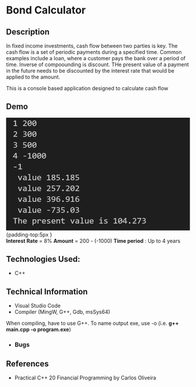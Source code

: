 # Bond Calculator

## Description
In fixed income investments, cash flow between two parties is key. The cash flow is a set of periodic payments during a specified time. Common examples include a loan, where a customer pays the bank over a period of time. Inverse of compoounding is discount. THe present value of a payment in the future needs to be discounted by the interest rate that would be applied to the amount.


This is a console based application designed to calculate cash flow



## Demo

 ![](https://github.com/360Appz/Programming/blob/main/Financial%20Programming/Cash%20Flow%20Calculator/Demo/Result.PNG) {padding-top:5px } 
 <br>
 **Interest Rate** = 8% **Amount** = 200 - (-1000) **Time period** : Up  to 4 years 



## Technologies Used:
* C++

## Technical Information
* Visual Studio Code
* Compiler (MingW, G++, Gdb, msSys64)

When compiling, have to use G++. To name output exe, use -o (i.e. **g++ main.cpp -o program.exe**)

* ### Bugs


## **References**
* Practical C++ 20 Financial Programming by Carlos Oliveira

